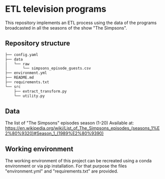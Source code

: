 # ETL television programs

This repository implements an ETL process using the data of the programs broadcasted in all the seasons of the show "The Simpsons". 

## Repository structure
```bash
├── config.yaml
├── data
│   └── raw
│       └── simpsons_episode_guests.csv
├── environment.yml
├── README.md
├── requirements.txt
└── src
    ├── extract_transform.py
    └── utility.py
```
## Data

The list of "The Simpsons" episodes season (1-20)
Available at: 
https://en.wikipedia.org/wiki/List_of_The_Simpsons_episodes_(seasons_1%E2%80%9320)#Season_1_(1989%E2%80%9390)



## Working environment

The working environment of this project can be recreated using a conda environment or via pip installation. For that purpose the files "environment.yml" and "requirements.txt" are provided.
